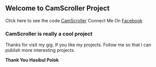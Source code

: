 ## Welcome to CamScroller Project


Click here to see the code [CamScroller](https://github.com/hasibulpolok/CamScroller/)
Connect Me On [Facebook](https://facebook.com/hasibulpolokbd)

### CamScroller is really a cool project

Thanks for visit my gig. If you like my projects. Follow me so that I can publish more interesting projects.

   **Thank You**
  **Hasibul Polok**





